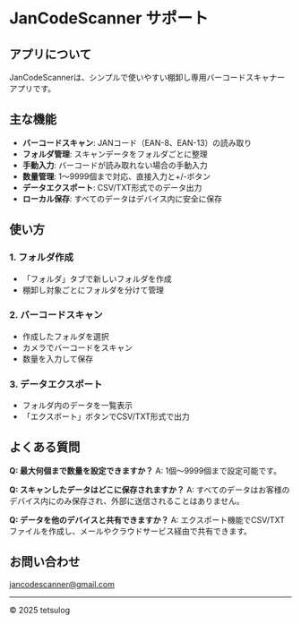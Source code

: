   # JanCodeScanner サポート

  ## アプリについて
  JanCodeScannerは、シンプルで使いやすい棚卸し専用バーコードスキャナーアプリです。

  ## 主な機能
  - **バーコードスキャン**: JANコード（EAN-8、EAN-13）の読み取り
  - **フォルダ管理**: スキャンデータをフォルダごとに整理
  - **手動入力**: バーコードが読み取れない場合の手動入力
  - **数量管理**: 1〜9999個まで対応、直接入力と+/-ボタン
  - **データエクスポート**: CSV/TXT形式でのデータ出力
  - **ローカル保存**: すべてのデータはデバイス内に安全に保存

  ## 使い方

  ### 1. フォルダ作成
  - 「フォルダ」タブで新しいフォルダを作成
  - 棚卸し対象ごとにフォルダを分けて管理

  ### 2. バーコードスキャン
  - 作成したフォルダを選択
  - カメラでバーコードをスキャン
  - 数量を入力して保存

  ### 3. データエクスポート
  - フォルダ内のデータを一覧表示
  - 「エクスポート」ボタンでCSV/TXT形式で出力

  ## よくある質問

  **Q: 最大何個まで数量を設定できますか？**
  A: 1個〜9999個まで設定可能です。

  **Q: スキャンしたデータはどこに保存されますか？**
  A: すべてのデータはお客様のデバイス内にのみ保存され、外部に送信されることはありません。

  **Q: データを他のデバイスと共有できますか？**
  A: エクスポート機能でCSV/TXTファイルを作成し、メールやクラウドサービス経由で共有できます。

  ## お問い合わせ
  jancodescanner@gmail.com

  ---
  © 2025 tetsulog
